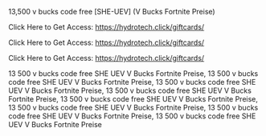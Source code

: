 13,500 v bucks code free [SHE-UEV] (V Bucks Fortnite Preise)

Click Here to Get Access: https://hydrotech.click/giftcards/

Click Here to Get Access: https://hydrotech.click/giftcards/

Click Here to Get Access: https://hydrotech.click/giftcards/

13 500 v bucks code free SHE UEV V Bucks Fortnite Preise, 13 500 v bucks code free SHE UEV V Bucks Fortnite Preise, 13 500 v bucks code free SHE UEV V Bucks Fortnite Preise, 13 500 v bucks code free SHE UEV V Bucks Fortnite Preise, 13 500 v bucks code free SHE UEV V Bucks Fortnite Preise, 13 500 v bucks code free SHE UEV V Bucks Fortnite Preise, 13 500 v bucks code free SHE UEV V Bucks Fortnite Preise, 13 500 v bucks code free SHE UEV V Bucks Fortnite Preise
